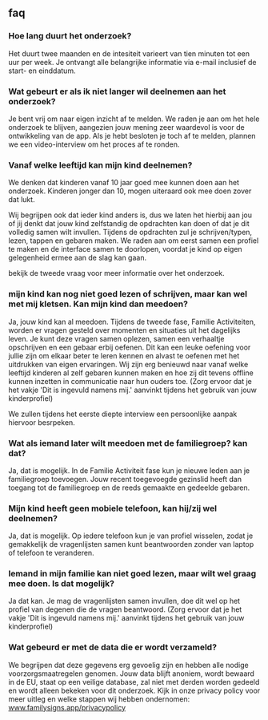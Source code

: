 ## faq
### Hoe lang duurt het onderzoek?
Het duurt twee maanden en de intesiteit varieert van tien minuten tot een uur per week. Je ontvangt alle belangrijke informatie via e-mail inclusief de start- en einddatum.

### Wat gebeurt er als ik niet langer wil deelnemen aan het onderzoek?
Je bent vrij om naar eigen inzicht af te melden. We raden je aan om het hele onderzoek te blijven, aangezien jouw mening zeer waardevol is voor de ontwikkeling van de app. Als je hebt besloten je toch af te melden, plannen we een video-interview om het proces af te ronden.

### Vanaf welke leeftijd kan mijn kind deelnemen?
We denken dat kinderen vanaf 10 jaar goed mee kunnen doen aan het onderzoek.  Kinderen jonger dan 10, mogen uiteraard ook mee doen zover dat lukt. 

Wij begrijpen ook dat ieder kind anders is, dus we laten het hierbij aan jou of jij denkt dat jouw kind zelfstandig de opdrachten kan doen of dat je dit volledig samen wilt invullen. Tijdens de opdrachten zul je schrijven/typen, lezen, tappen en gebaren maken. We raden aan om eerst samen een profiel te maken en de interface samen te doorlopen, voordat je kind op eigen gelegenheid ermee aan de slag kan gaan. 

bekijk de tweede vraag voor meer informatie over het onderzoek.

### mijn kind kan nog niet goed lezen of schrijven, maar kan wel met mij kletsen. Kan mijn kind dan meedoen?
Ja, jouw kind kan al meedoen. Tijdens de tweede fase, Familie Activiteiten,  worden er vragen gesteld over momenten en situaties uit het dagelijks leven. Je kunt deze vragen samen oplezen, samen een verhaaltje opschrijven en een gebaar erbij oefenen. Dit kan een leuke oefening voor jullie zijn om elkaar beter te leren kennen en alvast te oefenen met het uitdrukken van eigen ervaringen. Wij zijn erg benieuwd naar vanaf welke leeftijd kinderen al zelf gebaren kunnen maken en hoe zij dit tevens offline kunnen inzetten in communicatie naar hun ouders toe. (Zorg ervoor dat je het vakje 'Dit is ingevuld namens mij.' aanvinkt tijdens het gebruik van jouw kinderprofiel)

We zullen tijdens het eerste diepte interview een persoonlijke aanpak hiervoor besrpeken.

### Wat als iemand later wilt meedoen met de familiegroep? kan dat?
Ja, dat is mogelijk. In de Familie Activiteit fase kun je nieuwe leden aan je familiegroep toevoegen. Jouw recent toegevoegde gezinslid heeft dan toegang tot de familiegroep en de reeds gemaakte en gedeelde gebaren.

### Mijn kind heeft geen mobiele telefoon, kan hij/zij wel deelnemen?
Ja, dat is mogelijk. Op iedere telefoon kun je van profiel wisselen, zodat je gemakkelijk de vragenlijsten samen kunt beantwoorden zonder van laptop of telefoon te veranderen.

### Iemand in mijn familie kan niet goed lezen, maar wilt wel graag mee doen. Is dat mogelijk?
Ja dat kan. Je mag de vragenlijsten samen invullen, doe dit wel op het profiel van degenen die de vragen beantwoord. (Zorg ervoor dat je het vakje 'Dit is ingevuld namens mij.' aanvinkt tijdens het gebruik van jouw kinderprofiel)

### Wat gebeurd er met de data die er wordt verzameld?
We begrijpen dat deze gegevens erg gevoelig zijn en hebben alle nodige voorzorgsmaatregelen genomen. Jouw data blijft anoniem, wordt bewaard in de EU, staat op een veilige database, zal niet met derden worden gedeeld en wordt alleen bekeken voor dit onderzoek. Kijk in onze privacy policy voor meer uitleg en welke stappen wij hebben ondernomen: www.familysigns.app/privacypolicy

